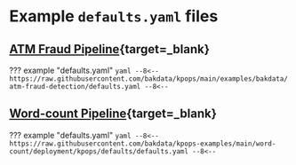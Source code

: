 # Example `defaults.yaml` files

## [ATM Fraud Pipeline](https://github.com/bakdata/kpops/tree/main/examples/bakdata/atm-fraud-detection){target=_blank}

??? example "defaults.yaml"
    ```yaml
        --8<--
        https://raw.githubusercontent.com/bakdata/kpops/main/examples/bakdata/atm-fraud-detection/defaults.yaml
        --8<--
    ```

## [Word-count Pipeline](https://github.com/bakdata/kpops-examples/tree/main/word-count/deployment/kpops/defaults){target=_blank}

??? example "defaults.yaml"
    ```yaml
        --8<--
        https://raw.githubusercontent.com/bakdata/kpops-examples/main/word-count/deployment/kpops/defaults/defaults.yaml
        --8<--
    ```
